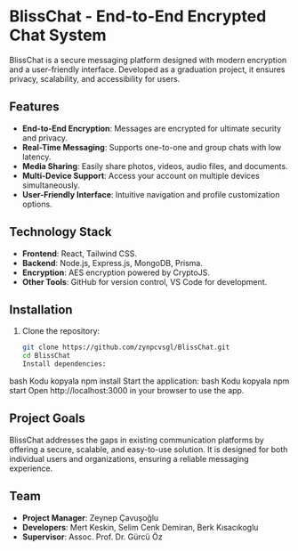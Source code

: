 # BlissChat - End-to-End Encrypted Chat System

BlissChat is a secure messaging platform designed with modern encryption and a user-friendly interface. Developed as a graduation project, it ensures privacy, scalability, and accessibility for users.

## Features
- **End-to-End Encryption**: Messages are encrypted for ultimate security and privacy.
- **Real-Time Messaging**: Supports one-to-one and group chats with low latency.
- **Media Sharing**: Easily share photos, videos, audio files, and documents.
- **Multi-Device Support**: Access your account on multiple devices simultaneously.
- **User-Friendly Interface**: Intuitive navigation and profile customization options.

## Technology Stack
- **Frontend**: React, Tailwind CSS.
- **Backend**: Node.js, Express.js, MongoDB, Prisma.
- **Encryption**: AES encryption powered by CryptoJS.
- **Other Tools**: GitHub for version control, VS Code for development.

## Installation
1. Clone the repository:
   ```bash
   git clone https://github.com/zynpcvsgl/BlissChat.git
   cd BlissChat
   Install dependencies:
bash
Kodu kopyala
npm install
Start the application:
bash
Kodu kopyala
npm start
Open http://localhost:3000 in your browser to use the app.
## Project Goals
BlissChat addresses the gaps in existing communication platforms by offering a secure, scalable, and easy-to-use solution. It is designed for both individual users and organizations, ensuring a reliable messaging experience.

## Team
- **Project Manager**: Zeynep Çavuşoğlu  
- **Developers**: Mert Keskin, Selim Cenk Demiran, Berk Kısacıkoglu  
- **Supervisor**: Assoc. Prof. Dr. Gürcü Öz
